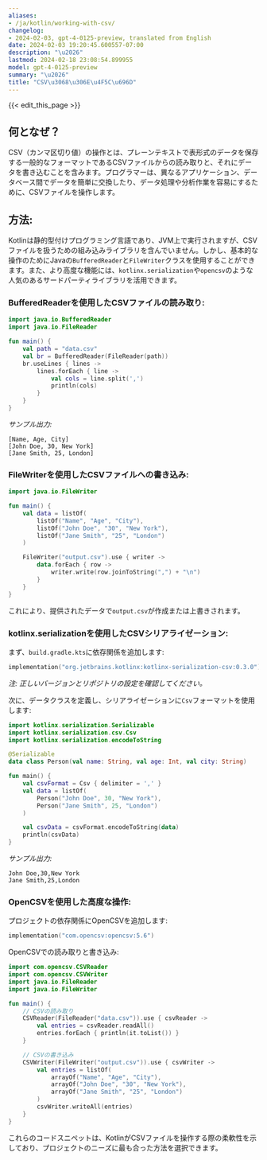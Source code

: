 ```yaml
---
aliases:
- /ja/kotlin/working-with-csv/
changelog:
- 2024-02-03, gpt-4-0125-preview, translated from English
date: 2024-02-03 19:20:45.600557-07:00
description: "\u2026"
lastmod: 2024-02-18 23:08:54.899955
model: gpt-4-0125-preview
summary: "\u2026"
title: "CSV\u3068\u306E\u4F5C\u696D"
---
```


{{< edit_this_page >}}

## 何となぜ？

CSV（カンマ区切り値）の操作とは、プレーンテキストで表形式のデータを保存する一般的なフォーマットであるCSVファイルからの読み取りと、それにデータを書き込むことを含みます。プログラマーは、異なるアプリケーション、データベース間でデータを簡単に交換したり、データ処理や分析作業を容易にするために、CSVファイルを操作します。

## 方法:

Kotlinは静的型付けプログラミング言語であり、JVM上で実行されますが、CSVファイルを扱うための組み込みライブラリを含んでいません。しかし、基本的な操作のためにJavaの`BufferedReader`と`FileWriter`クラスを使用することができます。また、より高度な機能には、`kotlinx.serialization`や`opencsv`のような人気のあるサードパーティライブラリを活用できます。

### BufferedReaderを使用したCSVファイルの読み取り:

```kotlin
import java.io.BufferedReader
import java.io.FileReader

fun main() {
    val path = "data.csv"
    val br = BufferedReader(FileReader(path))
    br.useLines { lines ->
        lines.forEach { line ->
            val cols = line.split(',')
            println(cols)
        }
    }
}
```

_サンプル出力:_

```
[Name, Age, City]
[John Doe, 30, New York]
[Jane Smith, 25, London]
```

### FileWriterを使用したCSVファイルへの書き込み:

```kotlin
import java.io.FileWriter

fun main() {
    val data = listOf(
        listOf("Name", "Age", "City"),
        listOf("John Doe", "30", "New York"),
        listOf("Jane Smith", "25", "London")
    )

    FileWriter("output.csv").use { writer ->
        data.forEach { row ->
            writer.write(row.joinToString(",") + "\n")
        }
    }
}
```

これにより、提供されたデータで`output.csv`が作成または上書きされます。

### kotlinx.serializationを使用したCSVシリアライゼーション:

まず、`build.gradle.kts`に依存関係を追加します:

```kotlin
implementation("org.jetbrains.kotlinx:kotlinx-serialization-csv:0.3.0")
```

_注: 正しいバージョンとリポジトリの設定を確認してください。_

次に、データクラスを定義し、シリアライゼーションに`Csv`フォーマットを使用します:

```kotlin
import kotlinx.serialization.Serializable
import kotlinx.serialization.csv.Csv
import kotlinx.serialization.encodeToString

@Serializable
data class Person(val name: String, val age: Int, val city: String)

fun main() {
    val csvFormat = Csv { delimiter = ',' }
    val data = listOf(
        Person("John Doe", 30, "New York"),
        Person("Jane Smith", 25, "London")
    )

    val csvData = csvFormat.encodeToString(data)
    println(csvData)
}
```

_サンプル出力:_

```
John Doe,30,New York
Jane Smith,25,London
```

### OpenCSVを使用した高度な操作:

プロジェクトの依存関係にOpenCSVを追加します:

```kotlin
implementation("com.opencsv:opencsv:5.6")
```

OpenCSVでの読み取りと書き込み:

```kotlin
import com.opencsv.CSVReader
import com.opencsv.CSVWriter
import java.io.FileReader
import java.io.FileWriter

fun main() {
    // CSVの読み取り
    CSVReader(FileReader("data.csv")).use { csvReader ->
        val entries = csvReader.readAll()
        entries.forEach { println(it.toList()) }
    }

    // CSVの書き込み
    CSVWriter(FileWriter("output.csv")).use { csvWriter ->
        val entries = listOf(
            arrayOf("Name", "Age", "City"),
            arrayOf("John Doe", "30", "New York"),
            arrayOf("Jane Smith", "25", "London")
        )
        csvWriter.writeAll(entries)
    }
}
```

これらのコードスニペットは、KotlinがCSVファイルを操作する際の柔軟性を示しており、プロジェクトのニーズに最も合った方法を選択できます。
